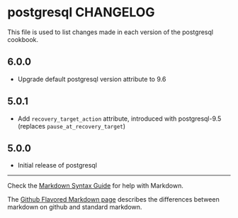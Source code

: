 postgresql CHANGELOG
====================

This file is used to list changes made in each version of the postgresql cookbook.

6.0.0
-----
- Upgrade default postgresql version attribute to 9.6

5.0.1
-----
- Add `recovery_target_action` attribute, introduced with postgresql-9.5 (replaces `pause_at_recovery_target`)

5.0.0
-----
- Initial release of postgresql

- - -
Check the [Markdown Syntax Guide](http://daringfireball.net/projects/markdown/syntax) for help with Markdown.

The [Github Flavored Markdown page](http://github.github.com/github-flavored-markdown/) describes the differences between markdown on github and standard markdown.

